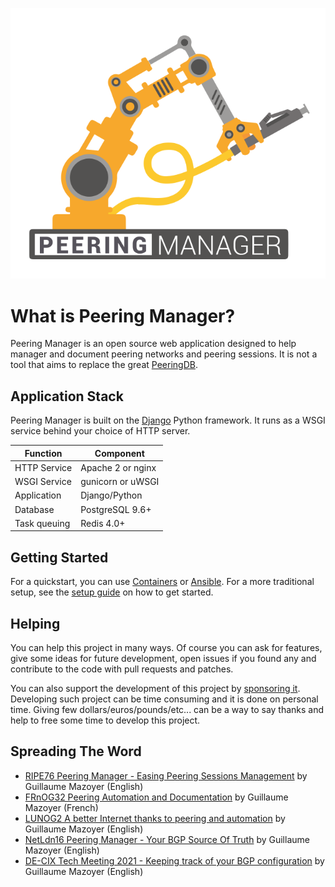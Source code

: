 ![Peering Manager](media/peering-manager.svg "Peering Manager logo")

# What is Peering Manager?

Peering Manager is an open source web application designed to help manager and
document peering networks and peering sessions. It is not a tool that aims to
replace the great [PeeringDB](https://peeringdb.com).

## Application Stack

Peering Manager is built on the [Django](https://djangoproject.com/) Python
framework. It runs as a WSGI service behind your choice of HTTP server.

| Function     | Component             |
|--------------|-----------------------|
| HTTP Service | Apache 2 or nginx     |
| WSGI Service | gunicorn or uWSGI     |
| Application  | Django/Python         |
| Database     | PostgreSQL 9.6+       |
| Task queuing | Redis 4.0+            |

## Getting Started

For a quickstart, you can use [Containers](container.md) or [Ansible](ansible.md).
For a more traditional setup, see the [setup guide](setup/1-postgresql.md)
on how to get started.

## Helping

You can help this project in many ways. Of course you can ask for features,
give some ideas for future development, open issues if you found any and
contribute to the code with pull requests and patches.

You can also support the development of this project by
[sponsoring it](https://github.com/sponsors/gmazoyer). Developing such project
can be time consuming and it is done on personal time. Giving few
dollars/euros/pounds/etc... can be a way to say thanks and help to free some
time to develop this project.

## Spreading The Word

* [RIPE76 Peering Manager - Easing Peering Sessions Management](https://ripe76.ripe.net/archives/video/13/) by Guillaume Mazoyer (English)
* [FRnOG32 Peering Automation and Documentation](https://www.dailymotion.com/video/x756n1e?playlist=x6c4hk) by Guillaume Mazoyer (French)
* [LUNOG2 A better Internet thanks to peering and automation](https://drive.mazoyer.eu/index.php/s/3RiyrPQd3Tdwc96) by Guillaume Mazoyer (English)
* [NetLdn16 Peering Manager - Your BGP Source Of Truth](https://drive.mazoyer.eu/s/EHj3pH87Pe55Rfa) by Guillaume Mazoyer (English)
* [DE-CIX Tech Meeting 2021 - Keeping track of your BGP configuration](https://youtu.be/MoPr9ttIMwE) by Guillaume Mazoyer (English)
